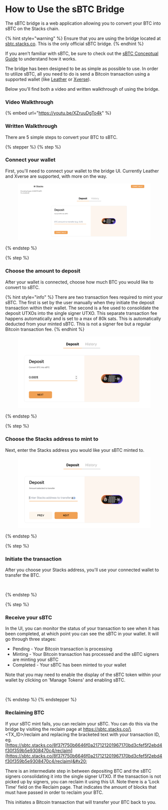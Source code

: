 # How to Use the sBTC Bridge

The sBTC bridge is a web application allowing you to convert your BTC into sBTC on the Stacks chain.

{% hint style="warning" %}
Ensure that you are using the bridge located at [sbtc.stacks.co](https://sbtc.stacks.co/). This is the only official sBTC bridge.
{% endhint %}

If you aren't familiar with sBTC, be sure to check out the [sBTC Conceptual Guide](../../concepts/sbtc/) to understand how it works.

The bridge has been designed to be as simple as possible to use. In order to utilize sBTC, all you need to do is send a Bitcoin transaction using a supported wallet (like [Leather](https://leather.io/) or [Xverse](https://www.xverse.app/)).

Below you'll find both a video and written walkthrough of using the bridge.

### Video Walkthrough



{% embed url="https://youtu.be/XZruuDgTo4k" %}

### Written Walkthrough

There are 5 simple steps to convert your BTC to sBTC.

{% stepper %}
{% step %}
### Connect your wallet

First, you'll need to connect your wallet to the bridge UI. Currently Leather and Xverse are supported, with more on the way.

<figure><img src="../../.gitbook/assets/image (1) (1) (1).png" alt=""><figcaption></figcaption></figure>
{% endstep %}

{% step %}
### Choose the amount to deposit

After your wallet is connected, choose how much BTC you would like to convert to sBTC.

{% hint style="info" %}
There are two transaction fees required to mint your sBTC. The first is set by the user manually when they initiate the deposit transaction within their wallet. The second is a fee used to consolidate the deposit UTXOs into the single signer UTXO. This separate transaction fee happens automatically and is set to a max of 80k sats. This is automatically deducted from your minted sBTC. This is not a signer fee but a regular Bitcoin transaction fee.
{% endhint %}



<figure><img src="../../.gitbook/assets/image (1) (1) (1) (1).png" alt=""><figcaption></figcaption></figure>
{% endstep %}

{% step %}
### Choose the Stacks address to mint to

Next, enter the Stacks address you would like your sBTC minted to.

<figure><img src="../../.gitbook/assets/image (2) (1).png" alt=""><figcaption></figcaption></figure>
{% endstep %}

{% step %}
### Initiate the transaction

After you choose your Stacks address, you'll use your connected wallet to transfer the BTC.

<figure><img src="../../.gitbook/assets/image (3).png" alt=""><figcaption></figcaption></figure>
{% endstep %}

{% step %}
### Receive your sBTC

In the UI, you can monitor the status of your transaction to see when it has been completed, at which point you can see the sBTC in your wallet. It will go through three stages:

* Pending - Your Bitcoin transaction is processing
* Minting - Your Bitcoin transaction has processed and the sBTC signers are minting your sBTC
* Completed - Your sBTC has been minted to your wallet

Note that you may need to enable the display of the sBTC token within your wallet by clicking on 'Manage Tokens' and enabling sBTC.

<div align="left"><figure><img src="../../.gitbook/assets/image (21).png" alt="" width="188"><figcaption></figcaption></figure></div>
{% endstep %}
{% endstepper %}

### Reclaiming BTC

If your sBTC mint fails, you can reclaim your sBTC. You can do this via the bridge by visiting the reclaim page at https://sbtc.stacks.co/\<TX\_ID>/reclaim and replacing the bracketed text with your transaction ID, eg. [https://sbtc.stacks.co/8f37f750b6646f0a217121201967170bd3cfef5f2ebd4f30f359b5e9308470c4/reclaim](https://sbtc.stacks.co/8f37f750b6646f0a217121201967170bd3cfef5f2ebd4f30f359b5e9308470c4/reclaim)&#x20;

There is an intermediate step in between depositing BTC and the sBTC signers consolidating it into the single signer UTXO. If the transaction is not picked up by signers, you can reclaim it using this UI. Note there is a 'Lock Time' field on the Reclaim page. That indicates the amount of blocks that must have passed in order to reclaim your BTC.

This initiates a Bitcoin transaction that will transfer your BTC back to you.

<figure><img src="../../.gitbook/assets/image (23).png" alt=""><figcaption></figcaption></figure>
